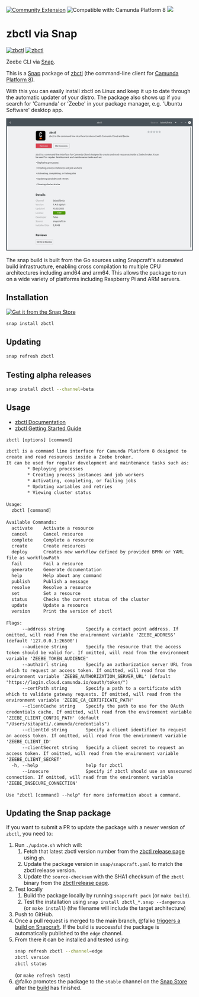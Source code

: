 [![Community Extension](https://img.shields.io/badge/Community%20Extension-An%20open%20source%20community%20maintained%20project-FF4700)](https://github.com/camunda-community-hub/community)
![Compatible with: Camunda Platform 8](https://img.shields.io/badge/Compatible%20with-Camunda%20Platform%208-0072Ce)
[![](https://img.shields.io/badge/Lifecycle-Incubating-blue)](https://github.com/Camunda-Community-Hub/community/blob/main/extension-lifecycle.md#incubating-)

# zbctl via Snap

[![zbctl](https://snapcraft.io/zbctl/badge.svg)](https://snapcraft.io/zbctl)
[![zbctl](https://snapcraft.io/zbctl/trending.svg?name=0)](https://snapcraft.io/zbctl)

Zeebe CLI via [Snap](https://snapcraft.io/).

This is a [Snap](https://snapcraft.io/about) package of
[zbctl](https://github.com/camunda-community-hub/zeebe-client-go/edit/main/cmd/zbctl/zbctl.md) (the command-line client for [Camunda Platform 8](https://camunda.com)).

With this you can easily install zbctl on Linux and keep it up to date through the automatic updater of your distro. The package also shows up if you search for 'Camunda' or 'Zeebe' in your package manager, e.g. 'Ubuntu Software' desktop app.

![Screenshot showing zbctl in the Ubuntu Software app](screen.jpg)

The snap build is built from the Go sources using Snapcraft's automated build infrastructure, enabling cross compilation to multiple CPU architectures including amd64 and arm64. This allows the package to run on a wide variety of platforms including Raspberry Pi and ARM servers.

## Installation

[![Get it from the Snap Store](https://snapcraft.io/static/images/badges/en/snap-store-black.svg)](https://snapcraft.io/zbctl)

```sh
snap install zbctl
```

## Updating

```sh
snap refresh zbctl
```

## Testing alpha releases

```sh
snap install zbctl --channel=beta
```

## Usage

* [zbctl Documentation](https://github.com/camunda-community-hub/zeebe-client-go/blob/main/cmd/zbctl/zbctl.md)
* [zbctl Getting Started Guide](https://github.com/camunda-community-hub/zeebe-client-go/blob/main/cmd/zbctl/cli-get-started.md)

```
zbctl [options] [command]
```

```
zbctl is a command line interface for Camunda Platform 8 designed to create and read resources inside a Zeebe broker.
It can be used for regular development and maintenance tasks such as:
        * Deploying processes
        * Creating process instances and job workers
        * Activating, completing, or failing jobs
        * Updating variables and retries
        * Viewing cluster status

Usage:
  zbctl [command]

Available Commands:
  activate    Activate a resource
  cancel      Cancel resource
  complete    Complete a resource
  create      Create resources
  deploy      Creates new workflow defined by provided BPMN or YAML file as workflowPath
  fail        Fail a resource
  generate    Generate documentation
  help        Help about any command
  publish     Publish a message
  resolve     Resolve a resource
  set         Set a resource
  status      Checks the current status of the cluster
  update      Update a resource
  version     Print the version of zbctl

Flags:
      --address string        Specify a contact point address. If omitted, will read from the environment variable 'ZEEBE_ADDRESS' (default '127.0.0.1:26500')
      --audience string       Specify the resource that the access token should be valid for. If omitted, will read from the environment variable 'ZEEBE_TOKEN_AUDIENCE'
      --authzUrl string       Specify an authorization server URL from which to request an access token. If omitted, will read from the environment variable 'ZEEBE_AUTHORIZATION_SERVER_URL' (default "https://login.cloud.camunda.io/oauth/token/")
      --certPath string       Specify a path to a certificate with which to validate gateway requests. If omitted, will read from the environment variable 'ZEEBE_CA_CERTIFICATE_PATH'
      --clientCache string    Specify the path to use for the OAuth credentials cache. If omitted, will read from the environment variable 'ZEEBE_CLIENT_CONFIG_PATH' (default "/Users/sitapati/.camunda/credentials")
      --clientId string       Specify a client identifier to request an access token. If omitted, will read from the environment variable 'ZEEBE_CLIENT_ID'
      --clientSecret string   Specify a client secret to request an access token. If omitted, will read from the environment variable 'ZEEBE_CLIENT_SECRET'
  -h, --help                  help for zbctl
      --insecure              Specify if zbctl should use an unsecured connection. If omitted, will read from the environment variable 'ZEEBE_INSECURE_CONNECTION'

Use "zbctl [command] --help" for more information about a command.
```

## Updating the Snap package

If you want to submit a PR to update the package with a newer version of `zbctl`, you need to:

1. Run `./update.sh` which will:
    1. Fetch that latest zbctl version number from the [zbctl release page](https://github.com/camunda-community-hub/zeebe-client-go/releases) using `gh`.
    1. Update the package version in `snap/snapcraft.yaml` to match the zbctl release version.
    1. Update the `source-checksum` with the SHA1 checksum of the `zbctl` binary from the [zbctl release page](https://github.com/camunda-community-hub/zeebe-client-go/releases).
1. Test locally
    1. Build the package locally by running `snapcraft pack` (or `make build`).
    1. Test the installation using `snap install zbctl_*.snap --dangerous` (or `make install`) (the filename will include the target architecture)
1. Push to GitHub.
1. Once a pull request is merged to the main branch, @falko [triggers a build on Snapcraft](https://snapcraft.io/zbctl/builds). If the build is successful the package is automatically published to the `edge` channel.
1. From there it can be installed and tested using:
    ```sh
    snap refresh zbctl --channel=edge
    zbctl version
    zbctl status
    ```
    (or `make refresh test`)
1. @falko promotes the package to the `stable` channel on the [Snap Store](https://snapcraft.io/zbctl/releases) after the [build](https://snapcraft.io/zbctl/builds) has finished.
